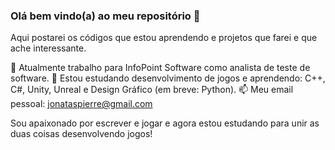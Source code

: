 ### Olá bem vindo(a) ao meu repositório 👋

Aqui postarei os códigos que estou aprendendo e projetos que farei e que ache interessante.

🔭 Atualmente trabalho para InfoPoint Software como analista de teste de software.
🌱 Estou estudando desenvolvimento de jogos e aprendendo: C++, C#, Unity, Unreal e Design Gráfico (em breve: Python).
📫 Meu email pessoal: jonataspierre@gmail.com

Sou apaixonado por escrever e jogar e agora estou estudando para unir as duas coisas desenvolvendo jogos!
